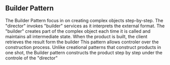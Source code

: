 ## Builder Pattern

The Builder Pattern focus in on creating complex objects step-by-step.
The "director" invokes "builder" services as it interprets the external format. The "builder" creates part of the complex object each time it is called and maintains all intermediate state. When the product is built, the client retrieves the result form the builder
This pattern allows controler over the construction process. Unlike creational patterns that construct products in one shot, the Builder pattern constructs the product step by step under the controle of the "director"
